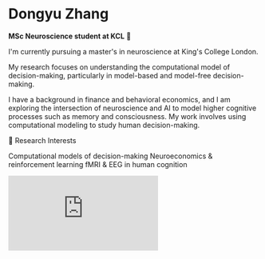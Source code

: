 # Dongyu Zhang
**MSc Neuroscience student at KCL** :brain:


I'm currently pursuing a master's in neuroscience at King's College London.

My research focuses on understanding the computational model of decision-making, particularly in model-based and model-free decision-making.

I have a background in finance and behavioral economics, and I am exploring the intersection of neuroscience and AI to model higher cognitive processes such as memory and consciousness. My work involves using computational modeling to study human decision-making.

🔬 Research Interests

Computational models of decision-making
Neuroeconomics & reinforcement learning
fMRI & EEG in human cognition


![publication](https://github.com/blairzz9/blairzz9/blob/master/files/66b5d9ccc8f29de6f8439aa2c82f1ab0fddc.pdf "publication")
